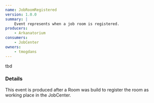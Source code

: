 ```yaml
---
name: JobRoomRegistered
version: 1.0.0
summary: |
    Event represents when a job room is registered.
producers:
    - Arkanatorium
consumers:
    - JobCenter
owners:
    - tmogdans
---
```


<Admonition>tbd</Admonition>

### Details

This event is produced after a Room was build to register the room as working place in the JobCenter.

<NodeGraph title="Consumer / Producer Diagram" />

<Schema />
